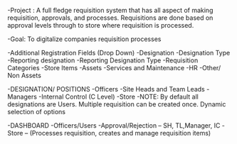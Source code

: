 -Project : A full fledge requisition system that has all aspect of making requisition, approvals, and processes. Requisitions are done based on approval levels through to store where requisition is processed.

-Goal: To digitalize companies requisition processes

-Additional Registration Fields (Drop Down)
    -Designation 
    -Designation Type
    -Reporting designation
    -Reporting Designation Type
   -Requisition Categories
    -Store Items
    -Assets 
    -Services and Maintenance
    -HR
    -Other/ Non Assets

-DESIGNATION/ POSITIONS
    -Officers
    -Site Heads and Team Leads
    -Managers
    -Internal Control (C Level)
    -Store
-NOTE: 
    By default all designations are Users. 
    Multiple requisition can be created once.
    Dynamic selection of options

-DASHBOARD 
    -Officers/Users
    -Approval/Rejection – SH, TL,Manager, IC 
    -Store –  (Processes requisition, creates and manage requisition items)
